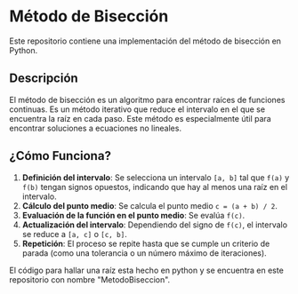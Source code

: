 # Método de Bisección

Este repositorio contiene una implementación del método de bisección en Python.

## Descripción

El método de bisección es un algoritmo para encontrar raíces de funciones continuas. Es un método iterativo que reduce el intervalo en el que se encuentra la raíz en cada paso. Este método es especialmente útil para encontrar soluciones a ecuaciones no lineales.

## ¿Cómo Funciona?

1. **Definición del intervalo**: Se selecciona un intervalo `[a, b]` tal que `f(a)` y `f(b)` tengan signos opuestos, indicando que hay al menos una raíz en el intervalo.
2. **Cálculo del punto medio**: Se calcula el punto medio `c = (a + b) / 2`.
3. **Evaluación de la función en el punto medio**: Se evalúa `f(c)`.
4. **Actualización del intervalo**: Dependiendo del signo de `f(c)`, el intervalo se reduce a `[a, c]` o `[c, b]`.
5. **Repetición**: El proceso se repite hasta que se cumple un criterio de parada (como una tolerancia o un número máximo de iteraciones).

El código para hallar una raíz esta hecho en python y se encuentra en este repositorio con nombre "MetodoBiseccion".
